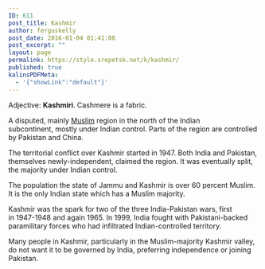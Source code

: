 ```yaml
---
ID: 611
post_title: Kashmir
author: ferguskelly
post_date: 2016-01-04 01:41:08
post_excerpt: ""
layout: page
permalink: https://style.srepetsk.net/k/kashmir/
published: true
kalinsPDFMeta:
  - '{"showLink":"default"}'
---
```

Adjective: <strong>Kashmiri</strong>. Cashmere is a fabric.

A disputed, mainly <a href="https://style.srepetsk.net/i/islam/">Muslim</a> region in the north of the Indian subcontinent, mostly under Indian control. Parts of the region are controlled by Pakistan and China.

The territorial conflict over Kashmir started in 1947. Both India and Pakistan, themselves newly-independent, claimed the region. It was eventually split, the majority under Indian control.

The population the state of Jammu and Kashmir is over 60 percent Muslim. It is the only Indian state which has a Muslim majority.

Kashmir was the spark for two of the three India-Pakistan wars, first in 1947-1948 and again 1965. In 1999, India fought with Pakistani-backed paramilitary forces who had infiltrated Indian-controlled territory.

Many people in Kashmir, particularly in the Muslim-majority Kashmir valley, do not want it to be governed by India, preferring independence or joining Pakistan.